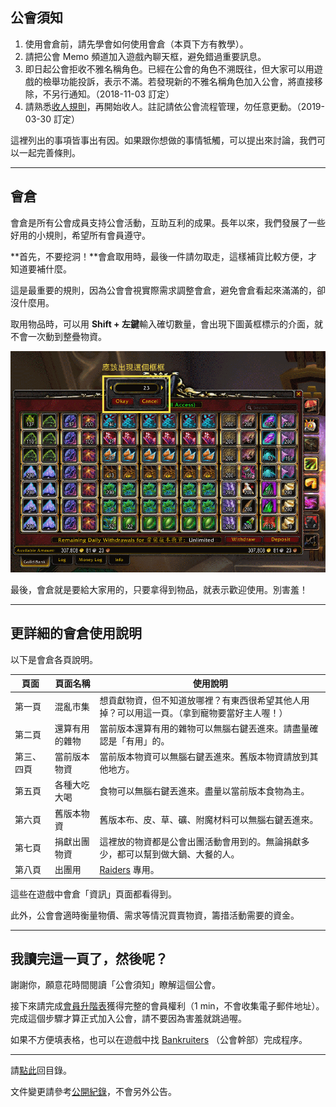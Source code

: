 ## 公會須知

1.  使用會倉前，請先學會如何使用會倉（本頁下方有教學）。
1.  請把公會 Memo 頻道加入遊戲內聊天框，避免錯過重要訊息。
1.  即日起公會拒收不雅名稱角色。已經在公會的角色不溯既往，但大家可以用遊戲的檢舉功能投訴，表示不滿。若發現新的不雅名稱角色加入公會，將直接移除，不另行通知。（2018-11-03 訂定）
1.  請熟悉[收人規則](recruitment.html)，再開始收人。註記請依公會流程管理，勿任意更動。（2019-03-30 訂定）

這裡列出的事項皆事出有因。如果跟你想做的事情牴觸，可以提出來討論，我們可以一起完善條則。

---

## 會倉

會倉是所有公會成員支持公會活動，互助互利的成果。長年以來，我們發展了一些好用的小規則，希望所有會員遵守。

**首先，不要挖洞！**會倉取用時，最後一件請勿取走，這樣補貨比較方便，才知道要補什麼。

這是最重要的規則，因為公會會視實際需求調整會倉，避免會倉看起來滿滿的，卻沒什麼用。

取用物品時，可以用 **Shift + 左鍵**輸入確切數量，會出現下圖黃框標示的介面，就不會一次動到整疊物資。

![](img_guild_bank.png)

最後，會倉就是要給大家用的，只要拿得到物品，就表示歡迎使用。別害羞！

---

## 更詳細的會倉使用說明

以下是會倉各頁說明。

| **頁面**   | **頁面名稱**   | **使用說明**                                                                                |
| ---------- | -------------- | -------------------------------------------------------------------------------------------- |
| 第一頁     | 混亂市集       | 想貢獻物資，但不知道放哪裡？有東西很希望其他人用掉？可以用這一頁。（拿到寵物要當好主人喔！） | 
| 第二頁     | 還算有用的雜物 | 當前版本還算有用的雜物可以無腦右鍵丟進來。請盡量確認是「有用」的。                           | 
| 第三、四頁 | 當前版本物資   | 當前版本物資可以無腦右鍵丟進來。舊版本物資請放到其他地方。                                   | 
| 第五頁     | 各種大吃大喝   | 食物可以無腦右鍵丟進來。盡量以當前版本食物為主。                                             | 
| 第六頁     | 舊版本物資     | 舊版本布、皮、草、礦、附魔材料可以無腦右鍵丟進來。                                           | 
| 第七頁     | 捐獻出團物資   | 這裡放的物資都是公會出團活動會用到的。無論捐獻多少，都可以幫到做大鍋、大餐的人。             | 
| 第八頁     | 出團用         | [Raiders](ranks.html) 專用。                                                                 | 

這些在遊戲中會倉「資訊」頁面都看得到。

此外，公會會適時衡量物價、需求等情況買賣物資，籌措活動需要的資金。

---

## 我讀完這一頁了，然後呢？

謝謝你，願意花時間閱讀「公會須知」瞭解這個公會。

接下來請完成[會員升階表](https://forms.gle/dFtM2QniH1FAmUC36)獲得完整的會員權利（1 min，不會收集電子郵件地址）。完成這個步驟才算正式加入公會，請不要因為害羞就跳過喔。

如果不方便填表格，也可以在遊戲中找 [Bankruiters](ranks.html) （公會幹部）完成程序。

--- 

請[點此](index.html)回目錄。

文件變更請參考[公開紀錄](https://github.com/dalechou/badweather.tw/commits/master/guidelines.md)，不會另外公告。
